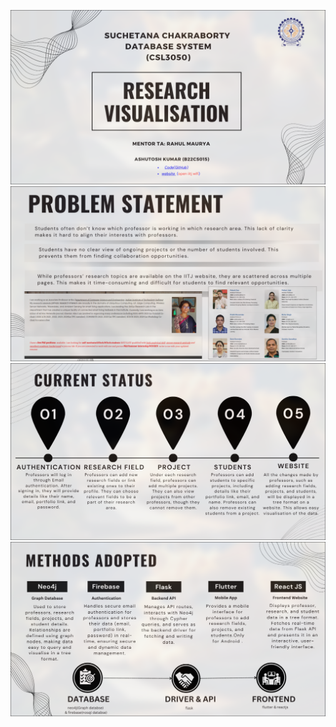![Slide 1](./Screenshot/image1.png)
![Slide 2](./Screenshot/image2.png)
![Slide 3](./Screenshot/image3.png)
![Slide 4](./Screenshot/image4.png)

